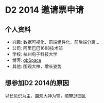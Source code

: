 # D2 2014 邀请票申请

## 个人资料

- 兴趣: 数据可视化、前端组件化、前后端分离...
- 公司: 阿里巴巴1688技术部
- 学校: 杭州电子科技大学
- 博客: [gbSpace](http://gbspacing.com)
- 其他: 围观大神，增长姿势

## 想参加D2 2014的原因

以长见识为主，围观大神为辅，顺带逛园区
